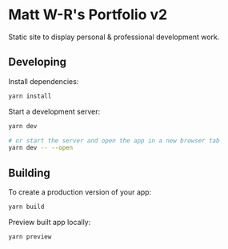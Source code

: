 # Matt W-R's Portfolio v2

Static site to display personal & professional development work.

## Developing

Install dependencies:

```bash
yarn install
```

Start a development server:

```bash
yarn dev

# or start the server and open the app in a new browser tab
yarn dev -- --open
```

## Building

To create a production version of your app:

```bash
yarn build
```

Preview built app locally:

```bash
yarn preview
```
